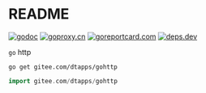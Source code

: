 # README

[comment]: <> (go)
[![godoc](https://pkg.go.dev/badge/gitee.com/dtapps/gohttp?status.svg)](https://pkg.go.dev/gitee.com/dtapps/gohttp)
[![goproxy.cn](https://goproxy.cn/stats/gitee.com/dtapps/gohttp/badges/download-count.svg)](https://goproxy.cn/stats/gitee.com/dtapps/gohttp)
[![goreportcard.com](https://goreportcard.com/badge/gitee.com/dtapps/gohttp)](https://goreportcard.com/report/gitee.com/dtapps/gohttp)
[![deps.dev](https://img.shields.io/badge/deps-go-red.svg)](https://deps.dev/go/gitee.com%2Fdtapps%2Fgo-http)

`go` http

`go get gitee.com/dtapps/gohttp`

```go
import gitee.com/dtapps/gohttp
```
